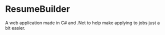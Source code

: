 # ResumeBuilder
A web application made in C# and .Net to help make applying to jobs just a bit easier.
